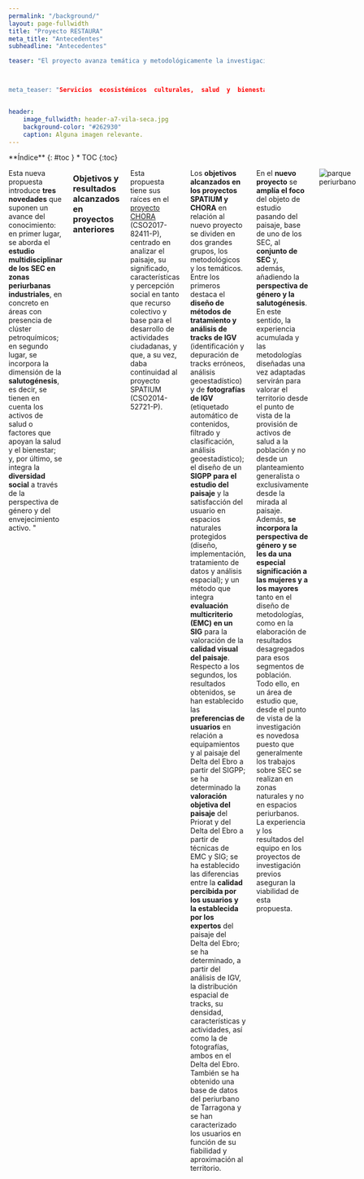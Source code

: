 ```yaml
---
permalink: "/background/"
layout: page-fullwidth
title: "Proyecto RESTAURA"
meta_title: "Antecedentes"
subheadline: "Antecedentes"

teaser: "El proyecto avanza temática y metodológicamente la investigación realizada por el equipo en el sexenio 2015-2020, primero en el marco del <b>proyecto SPATIUM</b> (CSO2014-52721-P) y después en el del <b>proyecto CHORA</b> (CSO2017-82411-P). En ambos proyectos se ha trabajado la <b>calidad del paisaje y la satisfacción en relación al uso público del mismo</b> y se han explotado nuevas fuentes de información y métodos de trabajo: <b>Sistemas de Información Geográfica de Participación Pública (SIGPP), Información Geográfica Voluntaria (IGV), técnicas de Evaluación MultiCriterio (EMC), herramientas de geoestadística y análisis de grandes volúmenes de datos</b>. 



meta_teaser: "Servicios  ecosistémicos  culturales,  salud  y  bienestar  en  zonas  urbanas y periurbanas con clústeres petroquímicos."


header:
    image_fullwidth: header-a7-vila-seca.jpg
    background-color: "#262930"
    caption: Alguna imagen relevante.
---
```


<!--more-->

<div class="row">
<div class="medium-4 medium-push-8 columns" markdown="1">
<div class="panel radius" markdown="1">
**Índice**
{: #toc }
*  TOC
{:toc}
</div>
</div><!-- /.medium-4.columns -->



<div class="medium-8 medium-pull-4 columns" markdown="1">

Esta nueva propuesta introduce <b>tres novedades</b> que suponen un avance del conocimiento: en primer lugar, se aborda el <b>estudio multidisciplinar de los SEC en zonas periurbanas industriales</b>, en concreto en áreas con presencia de clúster petroquímicos; en segundo lugar, se incorpora la dimensión de la <b>salutogénesis</b>, es decir, se tienen en cuenta los activos de salud o factores que apoyan la salud y el bienestar; y, por último, se integra la <b>diversidad social</b> a través de la perspectiva de género y del envejecimiento activo. "

### Objetivos y resultados alcanzados en proyectos anteriores 

Esta propuesta tiene sus raíces en el [proyecto CHORA](https://choramineco.wixsite.com/chora) (CSO2017-82411-P), centrado en analizar el paisaje, su significado, características y percepción social en tanto que recurso colectivo y base para el desarrollo de actividades ciudadanas, y que, a su vez, daba continuidad al proyecto SPATIUM (CSO2014-52721-P). 

Los __objetivos alcanzados en los proyectos SPATIUM y CHORA__ en relación al nuevo proyecto se dividen en dos grandes grupos, los metodológicos y los temáticos. Entre los primeros destaca el __diseño de métodos de tratamiento y análisis de tracks de IGV__ (identificación y depuración de tracks erróneos, análisis geoestadístico) y de __fotografías de IGV__ (etiquetado automático de contenidos, filtrado y clasificación, análisis geoestadístico); el diseño de un __SIGPP para el estudio del paisaje__ y la satisfacción del usuario en espacios naturales protegidos (diseño, implementación, tratamiento de datos y análisis espacial); y un método que integra __evaluación multicriterio (EMC) en un SIG__ para la valoración de la __calidad visual del paisaje__. Respecto a los segundos, los resultados obtenidos, se han establecido las __preferencias de usuarios__ en relación a equipamientos y al paisaje del Delta del Ebro a partir del SIGPP; se ha determinado la __valoración objetiva del paisaje__ del Priorat y del Delta del Ebro a partir de técnicas de EMC y SIG; se ha establecido las diferencias entre la __calidad percibida por los usuarios y la establecida por los expertos__ del paisaje del Delta del Ebro; se ha determinado, a partir del análisis de IGV, la distribución espacial de tracks, su densidad, características y actividades, así como la de fotografías, ambos en el Delta del Ebro. También se ha obtenido una base de datos del periurbano de Tarragona y se han caracterizado los usuarios en función de su fiabilidad y aproximación al territorio.

En el __nuevo proyecto__ se __amplía el foco__ del objeto de estudio pasando del paisaje, base de uno de los SEC, al __conjunto de SEC__ y, además, añadiendo la __perspectiva de género y la salutogénesis__. En este sentido, la experiencia acumulada y las metodologías diseñadas una vez adaptadas servirán para valorar el territorio desde el punto de vista de la provisión de activos de salud a la población y no desde un planteamiento generalista o exclusivamente desde la mirada al paisaje. Además, __se incorpora la perspectiva de género y se les da una especial significación a las mujeres y a los mayores__ tanto en el diseño de metodologías, como en la elaboración de resultados desagregados para esos segmentos de población. Todo ello, en un área de estudio que, desde el punto de vista de la investigación es novedosa puesto que generalmente los trabajos sobre SEC se realizan en zonas naturales y no en espacios periurbanos. La experiencia y los resultados del equipo en los proyectos de investigación previos aseguran la viabilidad de esta propuesta.

![parque periurbano](/restaura/images/parcgos.jpg)




</div><!-- /.medium-8.columns -->
</div><!-- /.row -->


